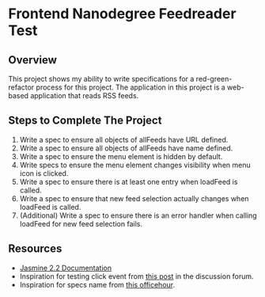 # Frontend Nanodegree Feedreader Test


## Overview

This project shows my ability to write specifications for a red-green-refactor process for this project. The application in this project is a web-based application that reads RSS feeds.


## Steps to Complete The Project

1. Write a spec to ensure all objects of allFeeds have URL defined.
2. Write a spec to ensure all objects of allFeeds have name defined.
3. Write a spec to ensure the menu element is hidden by default.
4. Write specs to ensure the menu element changes visibility when menu icon is clicked.
5. Write a spec to ensure there is at least one entry when loadFeed is called.
6. Write a spec to ensure that new feed selection actually changes when loadFeed is called.
7. (Additional) Write a spec to ensure there is an error handler when calling loadFeed for new feed selection fails.

## Resources

* [Jasmine 2.2 Documentation](http://jasmine.github.io/2.2/introduction.html)
* Inspiration for testing click event from [this post](https://discussions.udacity.com/t/how-can-i-test-click-events/24556) in the discussion forum.
* Inspiration for specs name from [this officehour](https://www.youtube.com/watch?v=dEikwrjQPGo).
